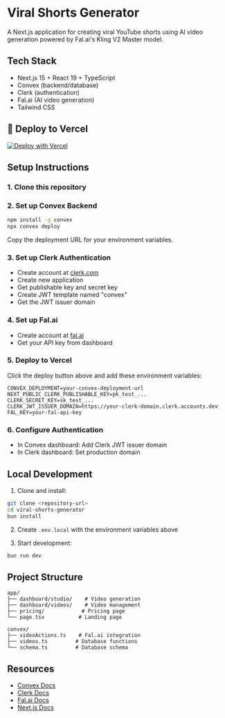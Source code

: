 # Viral Shorts Generator

A Next.js application for creating viral YouTube shorts using AI video generation powered by Fal.ai's Kling V2 Master model.

## Tech Stack

- Next.js 15 + React 19 + TypeScript
- Convex (backend/database)
- Clerk (authentication)
- Fal.ai (AI video generation)
- Tailwind CSS

## 🚀 Deploy to Vercel

[![Deploy with Vercel](https://vercel.com/button)](https://vercel.com/new/clone?repository-url=https%3A%2F%2Fgithub.com%2Fblurware%2Fviral-shorts-generator&env=NEXT_PUBLIC_CLERK_PUBLISHABLE_KEY,CLERK_SECRET_KEY,CLERK_JWT_ISSUER_DOMAIN,CONVEX_DEPLOYMENT,FAL_KEY&envDescription=API%20keys%20needed%20for%20authentication%2C%20backend%2C%20and%20AI%20video%20generation&envLink=https%3A%2F%2Fgithub.com%2Fblurware%2Fviral-shorts-generator%23setup-instructions)

## Setup Instructions

### 1. Clone this repository

### 2. Set up Convex Backend
```bash
npm install -g convex
npx convex deploy
```
Copy the deployment URL for your environment variables.

### 3. Set up Clerk Authentication
- Create account at [clerk.com](https://clerk.com)
- Create new application
- Get publishable key and secret key
- Create JWT template named "convex"
- Get the JWT issuer domain

### 4. Set up Fal.ai
- Create account at [fal.ai](https://fal.ai)
- Get your API key from dashboard

### 5. Deploy to Vercel
Click the deploy button above and add these environment variables:

```env
CONVEX_DEPLOYMENT=your-convex-deployment-url
NEXT_PUBLIC_CLERK_PUBLISHABLE_KEY=pk_test_...
CLERK_SECRET_KEY=sk_test_...
CLERK_JWT_ISSUER_DOMAIN=https://your-clerk-domain.clerk.accounts.dev
FAL_KEY=your-fal-api-key
```

### 6. Configure Authentication
- In Convex dashboard: Add Clerk JWT issuer domain
- In Clerk dashboard: Set production domain

## Local Development

1. Clone and install:
```bash
git clone <repository-url>
cd viral-shorts-generator
bun install
```

2. Create `.env.local` with the environment variables above

3. Start development:
```bash
bun run dev
```

## Project Structure

```
app/
├── dashboard/studio/    # Video generation
├── dashboard/videos/    # Video management
├── pricing/            # Pricing page
└── page.tsx           # Landing page

convex/
├── videoActions.ts    # Fal.ai integration
├── videos.ts         # Database functions
└── schema.ts         # Database schema
```

## Resources

- [Convex Docs](https://docs.convex.dev)
- [Clerk Docs](https://clerk.dev/docs)
- [Fal.ai Docs](https://fal.ai/models/fal-ai/kling-video)
- [Next.js Docs](https://nextjs.org/docs)
